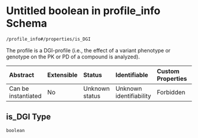 # Untitled boolean in profile\_info Schema

```txt
/profile_info#/properties/is_DGI
```

The profile is a DGI-profile (i.e., the effect of a variant phenotype or genotype on the PK or PD of a compound is analyzed).

| Abstract            | Extensible | Status         | Identifiable            | Custom Properties | Additional Properties | Access Restrictions | Defined In                                                                               |
| :------------------ | :--------- | :------------- | :---------------------- | :---------------- | :-------------------- | :------------------ | :--------------------------------------------------------------------------------------- |
| Can be instantiated | No         | Unknown status | Unknown identifiability | Forbidden         | Allowed               | none                | [profile\_info.schema.json\*](../../out/profile_info.schema.json "open original schema") |

## is\_DGI Type

`boolean`
